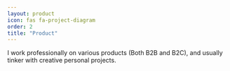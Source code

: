 ```yaml
---
layout: product
icon: fas fa-project-diagram
order: 2
title: "Product"
---
```


I work professionally on various products (Both B2B and B2C), and usually tinker with creative personal projects.

